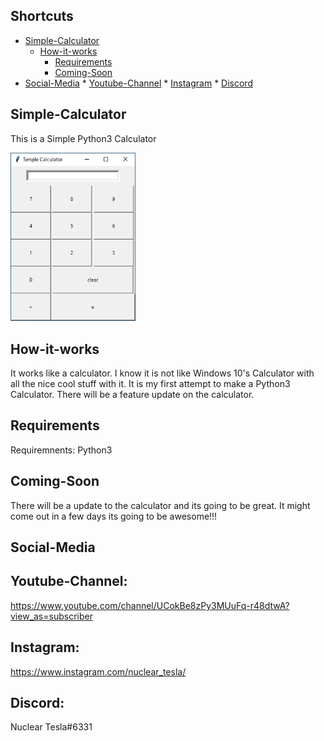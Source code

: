 ## Shortcuts

   * [Simple-Calculator](#simple-calculator)
      * [How-it-works](#How-it-works)
         * [Requirements](#Requirements)
         * [Coming-Soon](#Coming-Soon)
   * [Social-Media](#social-media)
              * [Youtube-Channel](#youtube-channel)
              * [Instagram](#instagram)
              * [Discord](#discord)
     
     
## Simple-Calculator
This is a Simple Python3 Calculator

<img src="https://github.com/hacker41d4n/Simple-Calculator/blob/master/Important/simplecalculator1.PNG" alt="calcultor" width="200"/>


## How-it-works
It works like a calculator. I know it is not like Windows 10's Calculator with all the nice cool stuff with it. It is my first attempt to make a Python3 Calculator. There will be a feature update on the calculator.

## Requirements
Requiremnents: Python3 


## Coming-Soon
There will be a update to the calculator and its going to be great. It might come out in a few days its going to be awesome!!!

## Social-Media
   ## Youtube-Channel:
   https://www.youtube.com/channel/UCokBe8zPy3MUuFq-r48dtwA?view_as=subscriber
   
   ## Instagram: 
   https://www.instagram.com/nuclear_tesla/
   
   ## Discord:
   Nuclear Tesla#6331
  
